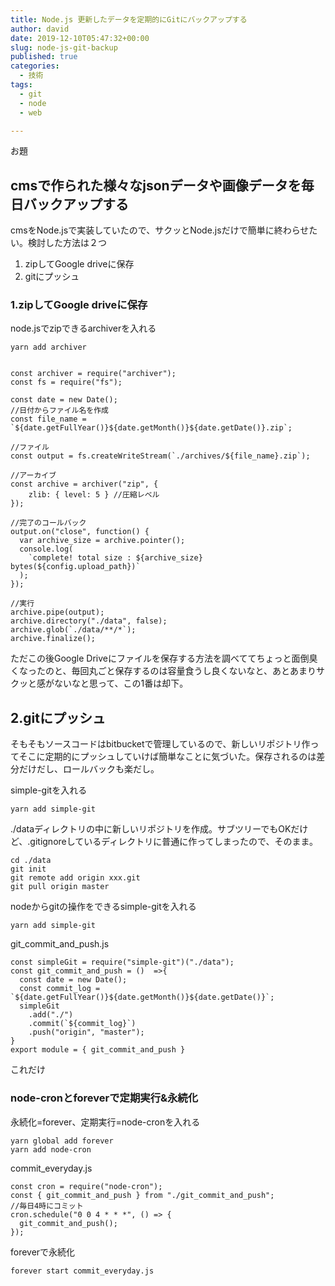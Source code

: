 ```yaml
---
title: Node.js 更新したデータを定期的にGitにバックアップする
author: david
date: 2019-12-10T05:47:32+00:00
slug: node-js-git-backup
published: true
categories:
  - 技術
tags:
  - git
  - node
  - web

---
```

お題

## cmsで作られた様々なjsonデータや画像データを毎日バックアップする

cmsをNode.jsで実装していたので、サクッとNode.jsだけで簡単に終わらせたい。検討した方法は２つ

  1. zipしてGoogle driveに保存
  2. gitにプッシュ

### 1.zipしてGoogle driveに保存

node.jsでzipできるarchiverを入れる

    yarn add archiver
    

    const archiver = require("archiver");
    const fs = require("fs");
    
    const date = new Date();
    //日付からファイル名を作成
    const file_name = `${date.getFullYear()}${date.getMonth()}${date.getDate()}.zip`;
    
    //ファイル
    const output = fs.createWriteStream(`./archives/${file_name}.zip`);
    
    //アーカイブ
    const archive = archiver("zip", {
        zlib: { level: 5 } //圧縮レベル
    });
    
    //完了のコールバック
    output.on("close", function() {
      var archive_size = archive.pointer();
      console.log(
        `complete! total size : ${archive_size} bytes(${config.upload_path})`
      );
    });
    
    //実行
    archive.pipe(output);
    archive.directory("./data", false);
    archive.glob(`./data/**/*`);
    archive.finalize();
    

ただこの後Google Driveにファイルを保存する方法を調べててちょっと面倒臭くなったのと、毎回丸ごと保存するのは容量食うし良くないなと、あとあまりサクッと感がないなと思って、この1番は却下。

## 2.gitにプッシュ

そもそもソースコードはbitbucketで管理しているので、新しいリポジトリ作ってそこに定期的にプッシュしていけば簡単なことに気づいた。保存されるのは差分だけだし、ロールバックも楽だし。

simple-gitを入れる

    yarn add simple-git

./dataディレクトリの中に新しいリポジトリを作成。サブツリーでもOKだけど、.gitignoreしているディレクトリに普通に作ってしまったので、そのまま。

    cd ./data
    git init
    git remote add origin xxx.git
    git pull origin master

nodeからgitの操作をできるsimple-gitを入れる

    yarn add simple-git

git\_commit\_and_push.js

    const simpleGit = require("simple-git")("./data");
    const git_commit_and_push = ()  =>{
      const date = new Date();
      const commit_log = `${date.getFullYear()}${date.getMonth()}${date.getDate()}`;
      simpleGit
        .add("./")
        .commit(`${commit_log}`)
        .push("origin", "master");
    }
    export module = { git_commit_and_push }
    

これだけ

### node-cronとforeverで定期実行&永続化

永続化=forever、定期実行=node-cronを入れる

    yarn global add forever
    yarn add node-cron

commit_everyday.js

    const cron = require("node-cron");
    const { git_commit_and_push } from "./git_commit_and_push";
    //毎日4時にコミット
    cron.schedule("0 0 4 * * *", () => {
      git_commit_and_push();
    });

foreverで永続化

    forever start commit_everyday.js